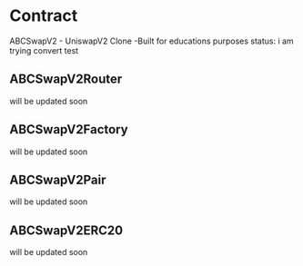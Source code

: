 # Contract

ABCSwapV2 - UniswapV2 Clone -Built for educations purposes
status: i am trying convert test

## ABCSwapV2Router

will be updated soon

## ABCSwapV2Factory

will be updated soon

## ABCSwapV2Pair

will be updated soon

## ABCSwapV2ERC20

will be updated soon
